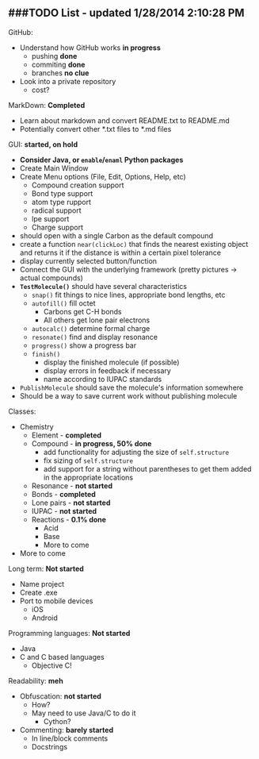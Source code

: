 ###TODO List - updated 1/28/2014 2:10:28 PM 
---
GitHub:

* Understand how GitHub works **in progress**
	* pushing **done**
	* commiting **done**
	* branches **no clue**
* Look into a private repository
	* cost?  

MarkDown: **Completed**

* Learn about markdown and convert README.txt to README.md
* Potentially convert other *.txt files to *.md files
    
GUI:  **started, on hold**

- **Consider Java, or `enable`/`enaml` Python packages**
- Create Main Window
- Create Menu options (File, Edit, Options, Help, etc)   
	- Compound creation support
	- Bond type support
	- atom type rupport
	- radical support
	- lpe support 
	- Charge support
- should open with a single Carbon as the default compound
- create a function ```near(clickLoc)``` that finds the nearest existing object and returns it if the distance is within a certain pixel tolerance
- display currently selected button/function
- Connect the GUI with the underlying framework (pretty pictures -> actual compounds)
- **`TestMolecule()`** should have several characteristics
	- `snap()` fit things to nice lines, appropriate bond lengths, etc
	- `autofill()` fill octet
		- Carbons get C-H bonds
		- All others get lone pair electrons
	- `autocalc()` determine formal charge
	- `resonate()` find and display resonance
	- `progress()` show a progress bar
	- `finish()` 
		- display the finished molecule (if possible)
		- display errors in feedback if necessary
		- name according to IUPAC standards
- `PublishMolecule` should save the molecule's information somewhere
- Should be a way to save current work without publishing molecule
    
Classes:

- Chemistry 
    - Element - **completed**
    - Compound - **in progress, 50% done**
        - add functionality for adjusting the size of `self.structure`
        - fix sizing of `self.structure`
        - add support for a string without parentheses to get them added in the appropriate locations
    - Resonance  - **not started**
    - Bonds - **completed**
    - Lone pairs - **not started**
    - IUPAC - **not started**
    - Reactions - **0.1% done**
        - Acid
        - Base
        - More to come
- More to come
    
Long term: **Not started**

   - Name project
- Create .exe
- Port to mobile devices
	- iOS
	- Android

Programming languages: **Not started**

- Java
- C and C based languages
	- Objective C! 

Readability: **meh**

- Obfuscation: **not started**
	- How?
	- May need to use Java/C to do it
		- Cython?
- Commenting: **barely started**
	- In line/block comments
	- Docstrings